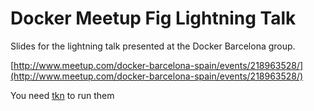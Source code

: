 Docker Meetup Fig Lightning Talk
================================

Slides for the lightning talk presented at the Docker Barcelona group.

[http://www.meetup.com/docker-barcelona-spain/events/218963528/](http://www.meetup.com/docker-barcelona-spain/events/218963528/)

You need [tkn](https://github.com/fxn/tkn) to run them
